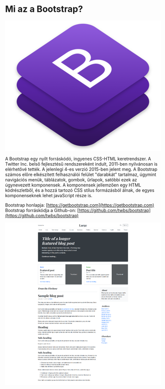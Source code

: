 # Mi az a Bootstrap?

![](../.gitbook/assets/bslogo.png)

A Bootstrap egy nyílt forráskódó, ingyenes CSS-HTML keretrendszer.  A Twitter Inc. belső fejlesztésű rendszereként indult, 2011-ben nyilvánosan is elérhetővé tették. A jelenlegi 4-es verzió 2015-ben jelent meg. A Bootstrap számos előre elkészített felhasználói felület "darabkát" tartalmaz, úgymint navigációs menük, táblázatok, gombok, űrlapok, satöbbi ezek az úgynevezett komponensek. A komponensek jellemzően egy HTML kódrészletből, és a hozzá tartozó CSS stílus formázásból álnak, de egyes komponenseknek lehet javaScript része is. 

Bootstrap honlapja: [https://getbootstrap.com](https://getbootstrap.com)  
Bootstrap forráskódja a Github-on: [https://github.com/twbs/bootstrap](https://github.com/twbs/bootstrap)

![Bootstrap4-el k&#xE9;sz&#xFC;lt h&#xED;rport&#xE1;l sablon.](../.gitbook/assets/bootstrap-layout%20%281%29.png)

